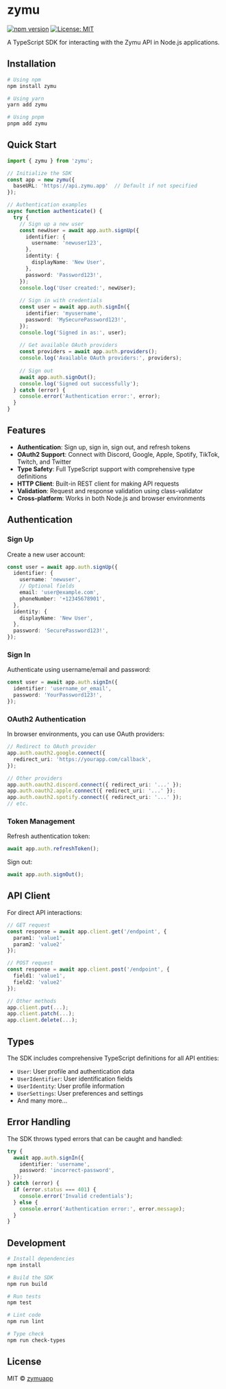 # zymu

[![npm version](https://img.shields.io/npm/v/zymu.svg)](https://www.npmjs.com/package/zymu)
[![License: MIT](https://img.shields.io/badge/License-MIT-blue.svg)](https://opensource.org/licenses/MIT)

A TypeScript SDK for interacting with the Zymu API in Node.js applications.

## Installation

```bash
# Using npm
npm install zymu

# Using yarn
yarn add zymu

# Using pnpm
pnpm add zymu
```

## Quick Start

```typescript
import { zymu } from 'zymu';

// Initialize the SDK
const app = new zymu({
  baseURL: 'https://api.zymu.app'  // Default if not specified
});

// Authentication examples
async function authenticate() {
  try {
    // Sign up a new user
    const newUser = await app.auth.signUp({
      identifier: {
        username: 'newuser123',
      },
      identity: {
        displayName: 'New User',
      },
      password: 'Password123!',
    });
    console.log('User created:', newUser);
    
    // Sign in with credentials
    const user = await app.auth.signIn({
      identifier: 'myusername',
      password: 'MySecurePassword123!',
    });
    console.log('Signed in as:', user);
    
    // Get available OAuth providers
    const providers = await app.auth.providers();
    console.log('Available OAuth providers:', providers);
    
    // Sign out
    await app.auth.signOut();
    console.log('Signed out successfully');
  } catch (error) {
    console.error('Authentication error:', error);
  }
}
```

## Features

- **Authentication**: Sign up, sign in, sign out, and refresh tokens
- **OAuth2 Support**: Connect with Discord, Google, Apple, Spotify, TikTok, Twitch, and Twitter
- **Type Safety**: Full TypeScript support with comprehensive type definitions
- **HTTP Client**: Built-in REST client for making API requests
- **Validation**: Request and response validation using class-validator
- **Cross-platform**: Works in both Node.js and browser environments

## Authentication

### Sign Up

Create a new user account:

```typescript
const user = await app.auth.signUp({
  identifier: {
    username: 'newuser',
    // Optional fields
    email: 'user@example.com',
    phoneNumber: '+12345678901',
  },
  identity: {
    displayName: 'New User',
  },
  password: 'SecurePassword123!',
});
```

### Sign In

Authenticate using username/email and password:

```typescript
const user = await app.auth.signIn({
  identifier: 'username_or_email',
  password: 'YourPassword123!',
});
```

### OAuth2 Authentication

In browser environments, you can use OAuth providers:

```typescript
// Redirect to OAuth provider
app.auth.oauth2.google.connect({
  redirect_uri: 'https://yourapp.com/callback',
});

// Other providers
app.auth.oauth2.discord.connect({ redirect_uri: '...' });
app.auth.oauth2.apple.connect({ redirect_uri: '...' });
app.auth.oauth2.spotify.connect({ redirect_uri: '...' });
// etc.
```

### Token Management

Refresh authentication token:

```typescript
await app.auth.refreshToken();
```

Sign out:

```typescript
await app.auth.signOut();
```

## API Client

For direct API interactions:

```typescript
// GET request
const response = await app.client.get('/endpoint', { 
  param1: 'value1', 
  param2: 'value2' 
});

// POST request
const response = await app.client.post('/endpoint', { 
  field1: 'value1',
  field2: 'value2'
});

// Other methods
app.client.put(...);
app.client.patch(...);
app.client.delete(...);
```

## Types

The SDK includes comprehensive TypeScript definitions for all API entities:

- `User`: User profile and authentication data
- `UserIdentifier`: User identification fields
- `UserIdentity`: User profile information
- `UserSettings`: User preferences and settings
- And many more...

## Error Handling

The SDK throws typed errors that can be caught and handled:

```typescript
try {
  await app.auth.signIn({
    identifier: 'username',
    password: 'incorrect-password',
  });
} catch (error) {
  if (error.status === 401) {
    console.error('Invalid credentials');
  } else {
    console.error('Authentication error:', error.message);
  }
}
```

## Development

```bash
# Install dependencies
npm install

# Build the SDK
npm run build

# Run tests
npm test

# Lint code
npm run lint

# Type check
npm run check-types
```

## License

MIT © [zymuapp](https://github.com/zymuapp)